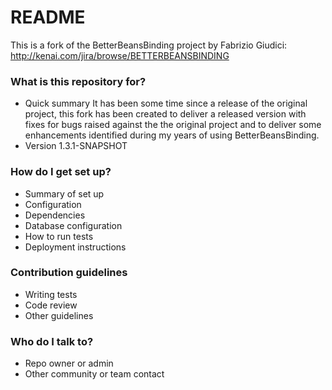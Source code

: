 # README #

This is a fork of the BetterBeansBinding project by Fabrizio Giudici:
http://kenai.com/jira/browse/BETTERBEANSBINDING

### What is this repository for? ###

* Quick summary
It has been some time since a release of the original project, this fork has been created to deliver a released version with fixes for bugs raised against the the original project and to deliver some enhancements identified during my years of using BetterBeansBinding.
* Version
1.3.1-SNAPSHOT

### How do I get set up? ###

* Summary of set up
* Configuration
* Dependencies
* Database configuration
* How to run tests
* Deployment instructions

### Contribution guidelines ###

* Writing tests
* Code review
* Other guidelines

### Who do I talk to? ###

* Repo owner or admin
* Other community or team contact
